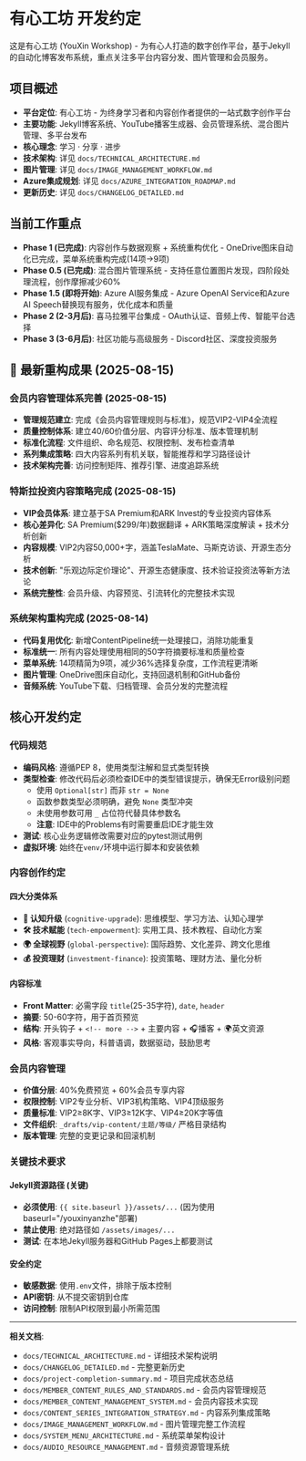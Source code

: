 # 有心工坊 开发约定

这是有心工坊 (YouXin Workshop) - 为有心人打造的数字创作平台，基于Jekyll的自动化博客发布系统，重点关注多平台内容分发、图片管理和会员服务。

## 项目概述
- **平台定位**: 有心工坊 - 为终身学习者和内容创作者提供的一站式数字创作平台
- **主要功能**: Jekyll博客系统、YouTube播客生成器、会员管理系统、混合图片管理、多平台发布
- **核心理念**: 学习 · 分享 · 进步
- **技术架构**: 详见 `docs/TECHNICAL_ARCHITECTURE.md`
- **图片管理**: 详见 `docs/IMAGE_MANAGEMENT_WORKFLOW.md`
- **Azure集成规划**: 详见 `docs/AZURE_INTEGRATION_ROADMAP.md`
- **更新历史**: 详见 `docs/CHANGELOG_DETAILED.md`

## 当前工作重点
- **Phase 1 (已完成)**: 内容创作与数据观察 + 系统重构优化 - OneDrive图床自动化已完成，菜单系统重构完成(14项→9项)
- **Phase 0.5 (已完成)**: 混合图片管理系统 - 支持任意位置图片发现，四阶段处理流程，创作摩擦减少60%
- **Phase 1.5 (即将开始)**: Azure AI服务集成 - Azure OpenAI Service和Azure AI Speech替换现有服务，优化成本和质量
- **Phase 2 (2-3月后)**: 喜马拉雅平台集成 - OAuth认证、音频上传、智能平台选择
- **Phase 3 (3-6月后)**: 社区功能与高级服务 - Discord社区、深度投资服务

## 🎯 最新重构成果 (2025-08-15)

### 会员内容管理体系完善 (2025-08-15)
- **管理规范建立**: 完成《会员内容管理规则与标准》，规范VIP2-VIP4全流程
- **质量控制体系**: 建立40/60价值分层、内容评分标准、版本管理机制
- **标准化流程**: 文件组织、命名规范、权限控制、发布检查清单
- **系列集成策略**: 四大内容系列有机关联，智能推荐和学习路径设计
- **技术架构完善**: 访问控制矩阵、推荐引擎、进度追踪系统

### 特斯拉投资内容策略完成 (2025-08-15)
- **VIP会员体系**: 建立基于SA Premium和ARK Invest的专业投资内容体系
- **核心差异化**: SA Premium($299/年)数据翻译 + ARK策略深度解读 + 技术分析创新
- **内容规模**: VIP2内容50,000+字，涵盖TeslaMate、马斯克访谈、开源生态分析
- **技术创新**: "乐观边际定价理论"、开源生态健康度、技术验证投资法等新方法论
- **系统完整性**: 会员升级、内容预览、引流转化的完整技术实现

### 系统架构重构完成 (2025-08-14)
- **代码复用优化**: 新增ContentPipeline统一处理接口，消除功能重复
- **标准统一**: 所有内容处理使用相同的50字符摘要标准和质量检查
- **菜单系统**: 14项精简为9项，减少36%选择复杂度，工作流程更清晰
- **图片管理**: OneDrive图床自动化，支持回退机制和GitHub备份
- **音频系统**: YouTube下载、归档管理、会员分发的完整流程

## 核心开发约定

### 代码规范
- **编码风格**: 遵循PEP 8，使用类型注解和显式类型转换
- **类型检查**: 修改代码后必须检查IDE中的类型错误提示，确保无Error级别问题
  - 使用 `Optional[str]` 而非 `str = None` 
  - 函数参数类型必须明确，避免 `None` 类型冲突
  - 未使用参数可用 `_` 占位符代替具体参数名
  - **注意**: IDE中的Problems有时需要重启IDE才能生效
- **测试**: 核心业务逻辑修改需要对应的pytest测试用例
- **虚拟环境**: 始终在`venv/`环境中运行脚本和安装依赖

### 内容创作约定
#### 四大分类体系
- **🧠 认知升级** (`cognitive-upgrade`): 思维模型、学习方法、认知心理学
- **🛠️ 技术赋能** (`tech-empowerment`): 实用工具、技术教程、自动化方案
- **🌍 全球视野** (`global-perspective`): 国际趋势、文化差异、跨文化思维
- **💰 投资理财** (`investment-finance`): 投资策略、理财方法、量化分析

#### 内容标准
- **Front Matter**: 必需字段 `title`(25-35字符), `date`, `header`
- **摘要**: 50-60字符，用于首页预览
- **结构**: 开头钩子 + `<!-- more -->` + 主要内容 + 🎧播客 + 🌍英文资源
- **风格**: 客观事实导向，科普语调，数据驱动，鼓励思考

### 会员内容管理
- **价值分层**: 40%免费预览 + 60%会员专享内容
- **权限控制**: VIP2专业分析、VIP3机构策略、VIP4顶级服务
- **质量标准**: VIP2≥8K字、VIP3≥12K字、VIP4≥20K字等值
- **文件组织**: `_drafts/vip-content/主题/等级/` 严格目录结构
- **版本管理**: 完整的变更记录和回滚机制

### 关键技术要求
#### Jekyll资源路径 (关键)
- **必须使用**: `{{ site.baseurl }}/assets/...` (因为使用baseurl="/youxinyanzhe"部署)
- **禁止使用**: 绝对路径如 `/assets/images/...`
- **测试**: 在本地Jekyll服务器和GitHub Pages上都要测试

#### 安全约定
- **敏感数据**: 使用`.env`文件，排除于版本控制
- **API密钥**: 从不提交密钥到仓库
- **访问控制**: 限制API权限到最小所需范围

---

**相关文档**:
- `docs/TECHNICAL_ARCHITECTURE.md` - 详细技术架构说明
- `docs/CHANGELOG_DETAILED.md` - 完整更新历史
- `docs/project-completion-summary.md` - 项目完成状态总结
- `docs/MEMBER_CONTENT_RULES_AND_STANDARDS.md` - 会员内容管理规范
- `docs/MEMBER_CONTENT_MANAGEMENT_SYSTEM.md` - 会员内容技术实现
- `docs/CONTENT_SERIES_INTEGRATION_STRATEGY.md` - 内容系列集成策略
- `docs/IMAGE_MANAGEMENT_WORKFLOW.md` - 图片管理完整工作流程
- `docs/SYSTEM_MENU_ARCHITECTURE.md` - 系统菜单架构设计
- `docs/AUDIO_RESOURCE_MANAGEMENT.md` - 音频资源管理系统